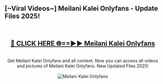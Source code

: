 <h2>[~Viral Videos~] Meilani Kalei Onlyfans - Update Files 2025!</h2>
<br>
<div align="center">
<h2><a href="https://betterlinks.top/A2PfLJ" rel="nofollow">🔴 CLICK HERE 🌐==►► Meilani Kalei Onlyfans</a></h2>
<br>
Get Meilani Kalei Onlyfans and all content. Now you can access all videos and pictures of Meilani Kalei Onlyfans. New Updated Files 2025!
<br>
<br>
<a href="https://betterlinks.top/A2PfLJ" rel="nofollow" data-target="animated-image.originalLink"><img src="https://i.ibb.co.com/WyWwxjT/player-gif2.gif" alt="Meilani Kalei Onlyfans" style="max-width: 100%; display: inline-block;" data-target="animated-image.originalImage"></a>
</div>
<br>
